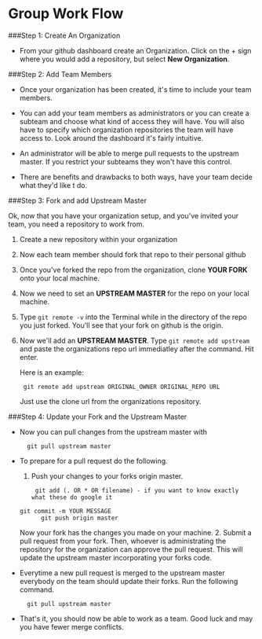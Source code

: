 Group Work Flow
===============
###Step 1: Create An Organization
- From your github dashboard create an Organization. Click on the + sign where you would add a repository, but select **New Organization**.

###Step 2: Add Team Members
- Once your organization has been created, it's time to include your team members. 

- You can add your team members as administrators or you can create a subteam and choose what kind of access they will have. You will also have to specify which organization repositories the team will have access to. Look around the dashboard it's fairly intuitive.

- An administrator will be able to merge pull requests to the upstream master. If you restrict your subteams they won't have this control.

- There are benefits and drawbacks to both ways, have your team decide what they'd like t do.

###Step 3: Fork and add Upstream Master

Ok, now that you have your organization setup, and you've invited your team, you need a repository to work from. 

1. Create a new repository within your organization

2. Now each team member should fork that repo to their personal github

3. Once you've forked the repo from the organization, clone **YOUR FORK** onto your local machine.

4. Now we need to set an **UPSTREAM MASTER** for the repo on your local machine.

5. Type ```git remote -v``` into the Terminal while in the directory of the repo you just forked. You'll see that your fork on github is the origin.

6. Now we'll add an **UPSTREAM MASTER**. Type ```git remote add upstream``` and paste the organizations repo url immediatley after the command. Hit enter.

	Here is an example: 
	
		git remote add upstream ORIGINAL_OWNER ORIGINAL_REPO URL

	Just use the clone url from the organizations repository.

###Step 4: Update your Fork and the Upstream Master

- Now you can pull changes from the upstream master with 

		git pull upstream master
        
- To prepare for a pull request do the following.
	1. Push your changes to your forks origin master.

			git add (. OR * OR filename) - if you want to know exactly what these do google it
      git commit -m YOUR MESSAGE
			git push origin master
        
   	Now your fork has the changes you made on your machine.
  2. Submit a pull request from your fork. Then, whoever is administrating the repository for the organization can approve the pull request. This will update the upstream master incorporating your forks code.
   
- Everytime a new pull request is merged to the upstream master everybody on the team should update their forks. Run the following command.

		git pull upstream master

- That's it, you should now be able to work as a team. Good luck and may you have fewer merge conflicts.
